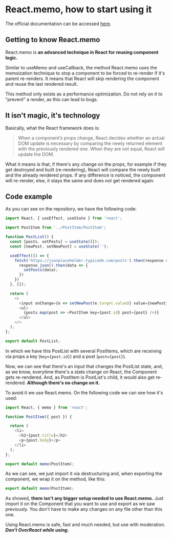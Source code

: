 # React.memo, how to start using it
The official documentation can be accessed [here](https://reactjs.org/docs/react-api.html#reactmemo).

## Getting to know React.memo
React.memo is **an advanced technique in React for reusing component logic.**

Similar to useMemo and useCallback, the method React.memo uses the memoization technique to stop a component to be forced to re-render if it's parent re-renders. It means that React will skip rendering the component and reuse the last rendered result.

This method only exists as a performance optimization. Do not rely on it to “prevent” a render, as this can lead to bugs.

## It isn't magic, it's technology
Basically, what the React framework does is:

> When a component’s props change, React decides whether an actual DOM update is necessary by comparing the newly returned element with the previously rendered one. When they are not equal, React will update the DOM.

What it means is that, if there's any change on the props, for example if they get destroyed and built (re-rendering), React will compare the newly built and the already rendered props. If any difference is noticed, the component will re-render, else, it stays the same and does not get rendered again.

## Code example
As you can see on the repository, we have the following code:

```javascript
import React, { useEffect, useState } from 'react';

import PostItem from '../PostItem/PostItem';

function PostList() {
  const [posts, setPosts] = useState([]);
  const [newPost, setNewPost] = useState('');

  useEffect(() => {
    fetch('https://jsonplaceholder.typicode.com/posts').then(response => {
      response.json().then(data => {
        setPosts(data);
      })
    })
  }, []);

  return (
    <>
      <input onChange={e => setNewPost(e.target.value)} value={newPost} />
      <ul>
        {posts.map(post => <PostItem key={post.id} post={post} />)}
      </ul>
    </>
  );
};

export default PostList;

```

In which we have this PostList with several PostItems, which are receiving via props a key (`key={post.id}`) and a post (`post={post}`).

Now, we can see that there's an input that changes the PostList state, and, as we know, everytime there's a state change on React, the Component gets re-rendered. And, as PostItem is PostList's child, it would also get re-rendered. **Although there's no change on it.**

To avoid it we use React.memo. On the following code we can see how it's used:
```javascript
import React, { memo } from 'react';

function PostItem({ post }) {

  return (
    <li>
      <h2>{post.title}</h2>
      <p>{post.body}</p>
    </li>
  );
};

export default memo(PostItem);

```

As we can see, we just import it via destructuring and, when exporting the component, we wrap it on the method, like this:
```javascript
export default memo(PostItem);
```

As showed, **there isn't any bigger setup needed to use React.memo.** Just import it on the Component that you want to use and export as we saw previously. You don't have to make any changes on any file other than this one.

Using React.memo is safe, fast and much needed, but use with moderation. ***Don't OverReact while using.***
